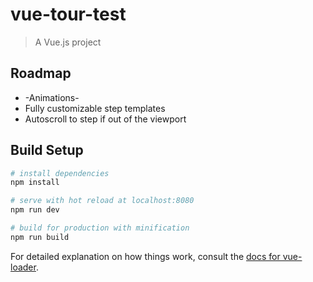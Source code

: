 # vue-tour-test

> A Vue.js project

## Roadmap
- -Animations-
- Fully customizable step templates
- Autoscroll to step if out of the viewport

## Build Setup

``` bash
# install dependencies
npm install

# serve with hot reload at localhost:8080
npm run dev

# build for production with minification
npm run build
```

For detailed explanation on how things work, consult the [docs for vue-loader](http://vuejs.github.io/vue-loader).
